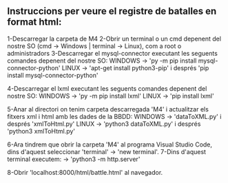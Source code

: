 Instruccions per veure el registre de batalles en format html:
---------------------------------------------------------------------------------------------------------------------------
1-Descarregar la carpeta de M4
2-Obrir un terminal o un cmd depenent del nostre SO (cmd -> Windows | terminal -> Linux), com a root o administradors
3-Descarregar el mysql-connector executant les seguents comandes depenent del nostre SO:
  WINDOWS  -> 'py -m pip install mysql-connector-python'
  LINUX  ->  'apt-get install python3-pip' i després 'pip install mysql-connector-python'
  
4-Descarregar el lxml executant les seguents comandes depenent del nostre SO:
  WINDOWS  ->  'py -m pip install lxml'
  LINUX  ->  'pip install lxml'
  
5-Anar al directori on tenim carpeta descarregada 'M4' i actualitzar els fitxers xml i html amb les dades de la BBDD:
  WINDOWS  ->  'dataToXML.py' i després 'xmlToHtml.py'
  LINUX  ->  'python3 dataToXML.py' i després 'python3 xmlToHtml.py'
  
6-Ara tindrem que obrir la carpeta 'M4' al programa Visual Studio Code, dins d'aquest seleccionar 'terminal' -> 'new terminal'.
7-Dins d'aquest terminal executem:
  ->  'python3 -m http.server'
  
8-Obrir 'localhost:8000/html/battle.html' al navegador.
 
